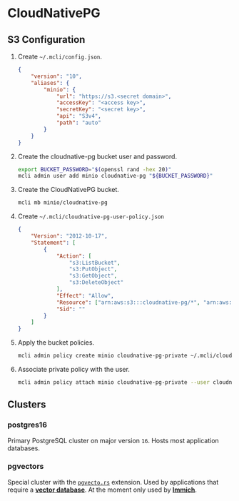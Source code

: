 # CloudNativePG

## S3 Configuration

1. Create `~/.mcli/config.json`.

    ```json
    {
        "version": "10",
        "aliases": {
            "minio": {
                "url": "https://s3.<secret domain>",
                "accessKey": "<access key>",
                "secretKey": "<secret key>",
                "api": "S3v4",
                "path": "auto"
            }
        }
    }
    ```

2. Create the cloudnative-pg bucket user and password.

    ```sh
    export BUCKET_PASSWORD="$(openssl rand -hex 20)"
    mcli admin user add minio cloudnative-pg "${BUCKET_PASSWORD}"
    ```

3. Create the CloudNativePG bucket.

    ```sh
    mcli mb minio/cloudnative-pg
    ```

4. Create `~/.mcli/cloudnative-pg-user-policy.json`

    ```json
    {
        "Version": "2012-10-17",
        "Statement": [
            {
                "Action": [
                    "s3:ListBucket",
                    "s3:PutObject",
                    "s3:GetObject",
                    "s3:DeleteObject"
                ],
                "Effect": "Allow",
                "Resource": ["arn:aws:s3:::cloudnative-pg/*", "arn:aws:s3:::cloudnative-pg"],
                "Sid": ""
            }
        ]
    }
    ```

5. Apply the bucket policies.

    ```sh
    mcli admin policy create minio cloudnative-pg-private ~/.mcli/cloudnative-pg-user-policy.json
    ```

6. Associate private policy with the user.

    ```sh
    mcli admin policy attach minio cloudnative-pg-private --user cloudnative-pg
    ```

## Clusters

### postgres16

Primary PostgreSQL cluster on major version `16`. Hosts most application databases.

### pgvectors

Special cluster with the [`pgvecto.rs`](https://github.com/tensorchord/cloudnative-pgvecto.rs) extension. Used by applications that require a [**vector database**](https://en.wikipedia.org/wiki/Vector_database). At the moment only used by [**Immich**](https://immich.app/).
